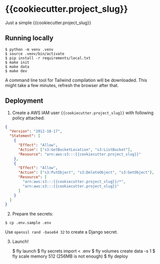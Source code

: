 # {{cookiecutter.project_slug}}

Just a simple {{cookiecutter.project_slug}}

## Running locally

    $ python -m venv .venv
    $ source .venv/bin/activate
    $ pip install -r requirements/local.txt
    $ make init
    $ make data
    $ make dev

A command line tool for Tailwind compilation will be downloaded. This might take a few minutes, refresh the browser after that.


## Deployment

1. Create a AWS IAM user `{{cookiecutter.project_slug}}` with following policy attached:

```json
{
  "Version": "2012-10-17",
  "Statement": [
    {
      "Effect": "Allow",
      "Action": ["s3:GetBucketLocation", "s3:ListBucket"],
      "Resource": "arn:aws:s3:::{{cookiecutter.project_slug}}"
    },
    {
      "Effect": "Allow",
      "Action": ["s3:PutObject", "s3:DeleteObject", "s3:GetObject"],
      "Resource": [
        "arn:aws:s3:::{{cookiecutter.project_slug}}/*",
        "arn:aws:s3:::{{cookiecutter.project_slug}}"
      ]
    }
  ]
}
```

2. Prepare the secrets:

`$ cp .env.sample .env`

Use `openssl rand -base64 32` to create a Django secret.

3. Launch!

    $ fly launch
    $ fly secrets import < .env
    $ fly volumes create data -s 1
    $ fly scale memory 512 (256MB is not enough)
    $ fly deploy
